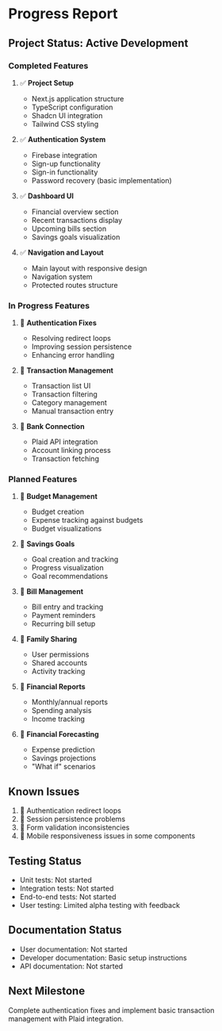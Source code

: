 # Progress Report

## Project Status: Active Development

### Completed Features
1. ✅ **Project Setup**
   - Next.js application structure
   - TypeScript configuration
   - Shadcn UI integration
   - Tailwind CSS styling

2. ✅ **Authentication System**
   - Firebase integration
   - Sign-up functionality
   - Sign-in functionality
   - Password recovery (basic implementation)

3. ✅ **Dashboard UI**
   - Financial overview section
   - Recent transactions display
   - Upcoming bills section
   - Savings goals visualization

4. ✅ **Navigation and Layout**
   - Main layout with responsive design
   - Navigation system
   - Protected routes structure

### In Progress Features
1. 🔄 **Authentication Fixes**
   - Resolving redirect loops
   - Improving session persistence
   - Enhancing error handling

2. 🔄 **Transaction Management**
   - Transaction list UI
   - Transaction filtering
   - Category management
   - Manual transaction entry

3. 🔄 **Bank Connection**
   - Plaid API integration
   - Account linking process
   - Transaction fetching

### Planned Features
1. 📅 **Budget Management**
   - Budget creation
   - Expense tracking against budgets
   - Budget visualizations

2. 📅 **Savings Goals**
   - Goal creation and tracking
   - Progress visualization
   - Goal recommendations

3. 📅 **Bill Management**
   - Bill entry and tracking
   - Payment reminders
   - Recurring bill setup

4. 📅 **Family Sharing**
   - User permissions
   - Shared accounts
   - Activity tracking

5. 📅 **Financial Reports**
   - Monthly/annual reports
   - Spending analysis
   - Income tracking

6. 📅 **Financial Forecasting**
   - Expense prediction
   - Savings projections
   - "What if" scenarios

## Known Issues
1. 🐛 Authentication redirect loops
2. 🐛 Session persistence problems
3. 🐛 Form validation inconsistencies
4. 🐛 Mobile responsiveness issues in some components

## Testing Status
- Unit tests: Not started
- Integration tests: Not started
- End-to-end tests: Not started
- User testing: Limited alpha testing with feedback

## Documentation Status
- User documentation: Not started
- Developer documentation: Basic setup instructions
- API documentation: Not started

## Next Milestone
Complete authentication fixes and implement basic transaction management with Plaid integration. 